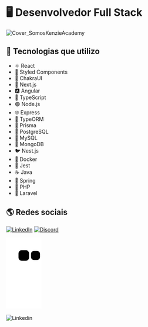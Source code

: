 <h1>🖥️ Desenvolvedor Full Stack</h1>

![Cover_SomosKenzieAcademy](https://user-images.githubusercontent.com/101817225/170341920-a3c10728-467b-4357-9428-0009b46e1af3.png)

<h2>🚀 Tecnologias que utilizo</h2>

<ul> 
    <li>⚛️ React</li>
    <li>🎨 Styled Components</li>
    <li>💠 ChakraUI</li>
    <li>🔲 Next.js</li>
    <li>🅰️ Angular</li>
    <li>🔵 TypeScript</li>
    <li>🟢 Node.js</li>
    <li>🌐 Express</li>
    <li>🔶 TypeORM</li>
    <li>🔷 Prisma</li>
    <li>🐘 PostgreSQL</li>
    <li>🐘 MySQL</li>
    <li>🍃 MongoDB</li>
    <li>🐦 Nest.js</li>
    <li>🐳 Docker</li>
    <li>🧪 Jest</li>
    <li>☕ Java</li>
    <li>🍃 Spring</li>
    <li>🐘 PHP</li>
    <li>🔶 Laravel</li>
</ul>

<h2>🌎 Redes sociais</h2>

[![LinkedIn](https://img.shields.io/badge/LinkedIn-0077B5?style=for-the-badge&logo=linkedin&logoColor=white)](https://www.linkedin.com/in/alfredopfneto/)
[![Discord](https://img.shields.io/badge/Discord-7289DA?style=for-the-badge&logo=discord&logoColor=white)](https://discordapp.com/users/713392854227091516)

![Snake animation](https://github.com/rafaballerini/rafaballerini/blob/output/github-contribution-grid-snake.svg)

![Linkedin](https://user-images.githubusercontent.com/101817225/170341903-e0ef57e3-ad3b-4424-9156-12166981fd8e.png)

